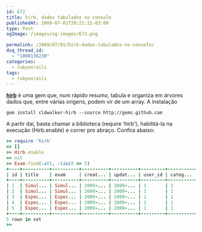 ```yaml
---
id: 672
title: hirb, dados tabulados no console
publishedAt: 2009-07-01T20:21:22-03:00
type: Post
ogImage: /images/og-images/672.png

permalink: /2009/07/01/hirb-dados-tabulados-no-console/
dsq_thread_id:
  - "1000136230"
categories:
  - rubyonrails
tags:
  - rubyonrails
---
```

[**hirb**](http://tagaholic.me/hirb/) é uma gem que, num rápido resumo, tabula e organiza em árvores dados que, entre várias origens, podem vir de um array. A instalação

```shell
gem install cldwalker-hirb --source http://gems.github.com
```

A partir daí, basta chamar a biblioteca (require &#8216;hirb'), habilitá-la na execução (Hirb.enable) e correr pro abraço. Confira abaixo:

```ruby
>> require 'hirb'
=> []
>> Hirb.enable
=> nil
>> Exam.find(:all, :limit => 5)
+----+----------+----------+----------+----------+---------+----------+------+
| id | title    | exam     | creat... | updat... | user_id | categ... | hits |
+----+----------+----------+----------+----------+---------+----------+------+
| 1  | Simul... | Simul... | 2009-... | 2009-... | 1       | 1        | 152  |
| 2  | Simul... | Simul... | 2009-... | 2009-... | 1       | 1        | 143  |
| 3  | Espec... | Espec... | 2009-... | 2009-... | 1       | 1        | 1089 |
| 4  | Espec... | Espec... | 2009-... | 2009-... | 1       | 1        | 80   |
| 5  | Espec... | Espec... | 2009-... | 2009-... | 1       | 1        | 40   |
+----+----------+----------+----------+----------+---------+----------+------+
5 rows in set
>>
```
